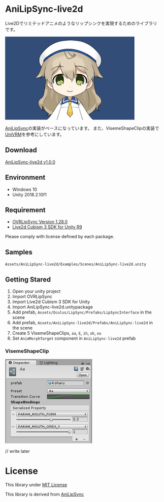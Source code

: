 # AniLipSync-live2d

Live2Dでリミテッドアニメのようなリップシンクを実現するためのライブラリです。

![](docs/sample.gif)

[AniLipSync](https://github.com/XVI/AniLipSync)の実装がベースになっています。
また、VisemeShapeClipの実装で[UniVRM](https://github.com/dwango/UniVRM)を参考にしています。

## Download

[AniLipSync-live2d v1.0.0](https://github.com/nkjzm/AniLipSync-live2d/releases/download/v1.0.0/AniLipSync-live2d.unitypackage)

## Environment
- Windows 10
- Unity 2018.2.10f1

## Requirement

- [OVRLipSync Version 1.28.0](https://developer.oculus.com/downloads/package/oculus-lipsync-unity/1.28.0/)
- [Live2d Cubism 3 SDK for Unity R9](https://live2d.github.io/#unity)

Please comply with license defined by each package.

## Samples

`Assets/AniLipSync-live2d/Examples/Scenes/AniLipSync-live2d.unity`

## Getting Stared

1. Open your unity project
1. Import OVRLipSync
1. Import Live2d Cubism 3 SDK for Unity
1. Import AniLipSync-live2d.unitypackage
1. Add prefab, `Assets/Oculus/LipSync/Prefabs/LipSyncInterface` in the scene
1. Add prefab, `Assets/AniLipSync-live2d/Prefabs/AniLipSync-live2d` in the scene
1. Create 5 VisemeShapeClips, `aa`, `E`, `ih`, `oh`, `ou`
1. Set `AnimMorphTarget` component in `AniLipSync-live2d` prefab 

### VisemeShapeClip

![](docs/clip-setting.png)

// write later

# License

This library under [MIT License](LICENSE)

This library is derived from [AniLipSync](https://github.com/XVI/AniLipSync/blob/master/LICENSE)
